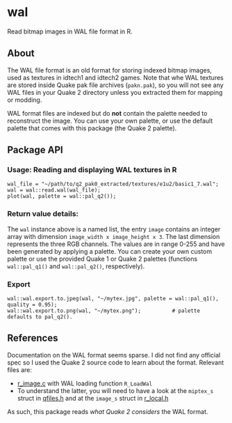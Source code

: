 # wal
Read bitmap images in WAL file format in R.

## About

The WAL file format is an old format for storing indexed bitmap images, used as textures in idtech1 and idtech2 games. Note that whe WAL textures are stored inside Quake pak file archives (`pakn.pak`), so you will not see any WAL files in your Quake 2 directory unless you extracted them for mapping or modding.

WAL format files are indexed but do **not** contain the palette needed to reconstruct the image. You can use your own palette, or use the default palette that comes with this package (the Quake 2 palette). 

## Package API

### Usage: Reading and displaying WAL textures in R

    wal_file = "~/path/to/q2_pak0_extracted/textures/e1u2/basic1_7.wal";
    wal = wal::read.wal(wal_file);
    plot(wal, palette = wal::pal_q2());

### Return value details:

The `wal` instance above is a named list, the entry `image` contains an integer array with dimension `image_width x image_height x 3`. The last dimension represents the three RGB channels. The values are in range 0-255 and have been generated by applying a palette. You can create your own custom palette or use the provided Quake 1 or Quake 2 palettes (functions `wal::pal_q1()` and `wal::pal_q2()`, respectively). 

### Export

    wal::wal.export.to.jpeg(wal, "~/mytex.jpg", palette = wal::pal_q1(), quality = 0.95);
    wal::wal.export.to.png(wal, "~/mytex.png");          # palette defaults to pal_q2().

## References

Documentation on the WAL format seems sparse. I did not find any official spec so I used the Quake 2 source code to learn about the format. Relevant files are:

* [r_image.c](https://github.com/id-Software/Quake-2/blob/master/ref_soft/r_image.c) with WAL loading function `R_LoadWal`
* To understand the latter, you will need to have a look at the `miptex_s` struct in [qfiles.h](https://github.com/id-Software/Quake-2/blob/master/qcommon/qfiles.h) and at the `image_s` struct in [r_local.h](https://github.com/id-Software/Quake-2/blob/master/ref_soft/r_local.h)

As such, this package reads *what Quake 2 considers* the WAL format.
